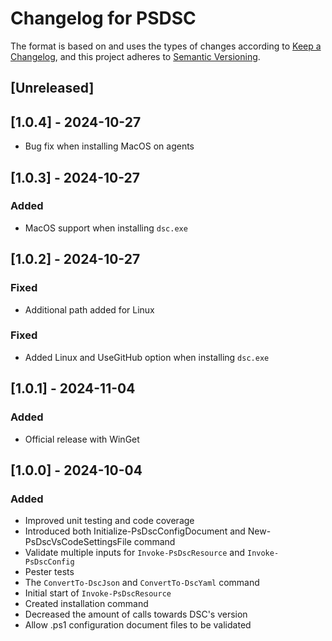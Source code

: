 # Changelog for PSDSC

The format is based on and uses the types of changes according to [Keep a Changelog](https://keepachangelog.com/en/1.0.0/),
and this project adheres to [Semantic Versioning](https://semver.org/spec/v2.0.0.html).

## [Unreleased]

## [1.0.4] - 2024-10-27

- Bug fix when installing MacOS on agents

## [1.0.3] - 2024-10-27

### Added

- MacOS support when installing `dsc.exe`

## [1.0.2] - 2024-10-27

### Fixed 

- Additional path added for Linux

### Fixed 

- Added Linux and UseGitHub option when installing `dsc.exe`

## [1.0.1] - 2024-11-04

### Added

- Official release with WinGet

## [1.0.0] - 2024-10-04

### Added

- Improved unit testing and code coverage
- Introduced both Initialize-PsDscConfigDocument and New-PsDscVsCodeSettingsFile command
- Validate multiple inputs for `Invoke-PsDscResource` and `Invoke-PsDscConfig`
- Pester tests
- The `ConvertTo-DscJson` and `ConvertTo-DscYaml` command
- Initial start of `Invoke-PsDscResource`
- Created installation command
- Decreased the amount of calls towards DSC's version
- Allow .ps1 configuration document files to be validated
